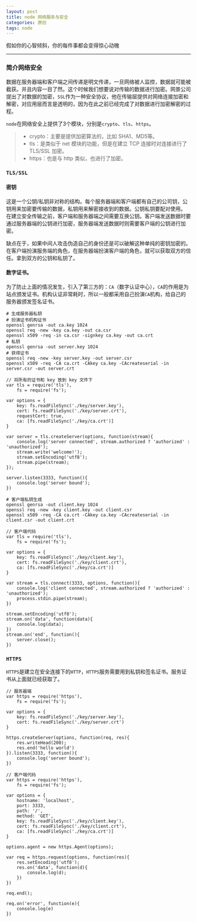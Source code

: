 ```yaml
---
layout: post
title: node 网络服务与安全
categories: 原创
tags: node
---
```


假如你的心智倾斜，你的每件事都会变得惊心动魄

<!--more-->
* * *

### 简介网络安全

数据在服务器端和客户端之间传递是明文传递，一旦网络被人监控，数据就可能被截获。并且内容一目了然。这个时候我们想要说对传输的数据进行加密。网景公司提出了对数据的加密，`SSL`作为一种安全协议，他在传输层提供对网络连接加密和解密，对应用层而言是透明的，因为在此之前已经完成了对数据进行加密解密的过程。

`node`在网络安全上提供了3个模块，分别是`crypto`、`tls`、`https`。

> * crypto：主要是提供加密算法的，比如 SHA1、MD5等。
> * tls：是类似于 net 模块的功能，但是在建立 TCP 连接时对连接进行了 TLS/SSL 加密。
> * https：也是与 http 类似，也进行了加密。

### `TLS/SSL`

#### 密钥

这是一个公钥/私钥非对称的结构。每个服务器端和客户端都有自己的公司钥，公钥用来加密要传输的数据，私钥用来解密接收到的数据。公钥私钥要配对使用。
在建立安全传输之前，客户端和服务器端之间需要互换公钥。客户端发送数据时要通过服务器端的公钥进行加密，服务器端发送数据时则需要客户端的公钥进行加密。

缺点在于，如果中间人攻击伪造自己的身份还是可以破解这种单纯的密钥加密的。在客户端扮演服务端的角色，在服务器端扮演客户端的角色，就可以获取双方的信任。拿到双方的公钥和私钥了。

#### 数字证书。

为了防止上面的情况发生，引入了第三方的：`CA`（数字认证中心），`CA`的作用是为站点颁发证书。机构认证非常耗时，所以一般都采用自己扮演`CA`机构，给自己的服务器颁发签名证书。

    # 生成服务器私钥
    # 扮演证书机构证书
    openssl genrsa -out ca.key 1024
    openssl req -new -key ca.key -out ca.csr
    openssl x509 -req -in ca.csr -signkey ca.key -out ca.crt
    # 私钥
    openssl genrsa -out server.key 1024
    # 获得证书
    openssl req -new -key server.key -out server.csr
    openssl x509 -req -CA ca.crt -CAkey ca.key -CAcreateserial -in server.csr -out server.crt

    // 将所有的证书和 key 放到 key 文件下
    var tls = require('tls'),
        fs = require('fs');

    var options = {
        key: fs.readFileSync('./key/server.key'),
        cert: fs.readFileSync('./key/server.crt'),
        requestCert: true,
        ca: [fs.readFileSync('./key/ca.crt')]
    }

    var server = tls.createServer(options, function(stream){
        console.log('server connected', stream.authorized ? 'authorized' : 'unauthorized');
        stream.write('welcome!');
        stream.setEncoding('utf8');
        stream.pipe(stream);
    });

    server.listen(3333, function(){
        console.log('server bound');
    })

    # 客户端私钥生成
    openssl genrsa -out client.key 1024
    openssl req -new -key client.key -out client.csr
    openssl x509 -req -CA ca.crt -CAkey ca.key -CAcreateserial -in client.csr -out client.crt

    // 客户端代码
    var tls = require('tls'),
        fs = require('fs');

    var options = {
        key: fs.readFileSync('./key/client.key'),
        cert: fs.readFileSync('./key/client.crt'),
        ca: [fs.readFileSync('./key/ca.crt')]
    }

    var stream = tls.connect(3333, options, function(){
        console.log('client connected', stream.authorized ? 'authorized' : 'unauthorized');
        process.stdin.pipe(stream);
    })

    stream.setEncoding('utf8');
    stream.on('data', function(data){
        console.log(data);
    })
    stream.on('end', function(){
        server.close();
    })

### `HTTPS`

`HTTPS`是建立在安全连接下的`HTTP`，`HTTPS`服务需要用到私钥和签名证书。服务证书从上面就已经获取了。

    // 服务器端
    var https = require('https'),
        fs = require('fs');

    var options = {
        key: fs.readFileSync('./key/server.key'),
        cert: fs.readFileSync('./key/server.crt')
    }

    https.createServer(options, function(req, res){
        res.writeHead(200);
        res.end('hello world')
    }).listen(3333, function(){
        console.log('server bound');
    })

    // 客户端代码
    var https = require('https'),
        fs = require('fs');

    var options = {
        hostname: 'localhost',
        port: 3333,
        path: '/',
        method: 'GET',
        key: fs.readFileSync('./key/client.key'),
        cert: fs.readFileSync('./key/client.crt'),
        ca: [fs.readFileSync('./key/ca.crt')]
    }

    options.agent = new https.Agent(options);

    var req = https.request(options, function(res){
        res.setEncoding('utf8');
        res.on('data', function(d){
            console.log(d);
        })
    })

    req.end();

    req.on('error', function(e){
        console.log(e)
    })


